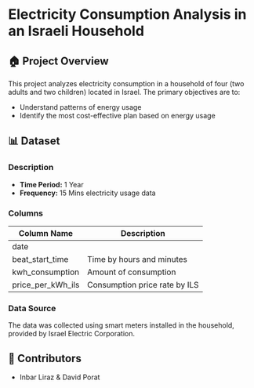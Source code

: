 # Electricity Consumption Analysis in an Israeli Household

## 🏠 Project Overview

This project analyzes electricity consumption in a household of four (two adults and two children) located in Israel. The primary objectives are to:

- Understand patterns of energy usage
- Identify the most cost-effective plan based on energy usage

## 📊 Dataset

### Description

- **Time Period:** 1 Year
- **Frequency:** 15 Mins electricity usage data

### Columns

|    Column Name    |          Description          |
|-------------------|-------------------------------|
| date |            | Constumption date             |
| beat_start_time   | Time by hours and minutes     |
| kwh_consumption   | Amount of consumption         |
| price_per_kWh_ils | Consumption price rate by ILS |



### Data Source

The data was collected using smart meters installed in the household, provided by Israel Electric Corporation.


## 👥 Contributors

- Inbar Liraz & David Porat

